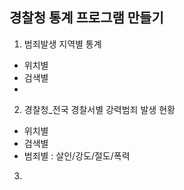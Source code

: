 ## 경찰청 통계 프로그램 만들기

1. 범죄발생 지역별 통계

- 위치별
- 검색별
-

2. 경찰청\_전국 경찰서별 강력범죄 발생 현황

- 위치별
- 검색별
- 범죄별 : 살인/강도/절도/폭력

3.
